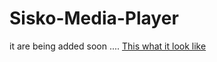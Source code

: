 # Sisko-Media-Player
it are being added soon ....
[This what it look like](https://github.com/ShShee/Sisko-Media-Player/blob/master/ScreenShot.png)
